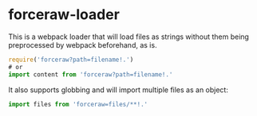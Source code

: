 # forceraw-loader

This is a webpack loader that will load files as strings without them being
preprocessed by webpack beforehand, as is.

```js
require('forceraw?path=filename!.')
# or
import content from 'forceraw?path=filename!.'
```

It also supports globbing and will import multiple files as an object:

```js
import files from 'forceraw=files/**!.'
```
